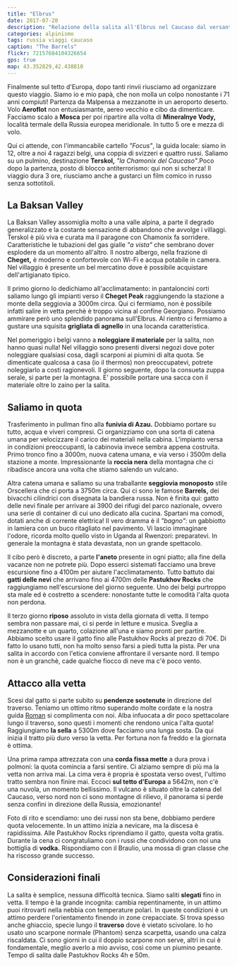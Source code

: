 ```yaml
---
title: "Elbrus"
date: 2017-07-20
description: "Relazione della salita all'Elbrus nel Caucaso dal versante sud per la via normale dagli impianti di Azau (Terskol)"
categories: alpinismo
tags: russia viaggi caucaso
caption: "The Barrels"
flickr: 72157684104326654
gps: true
map: 43.352829,42.438810
---
```


Finalmente sul tetto d'Europa, dopo tanti rinvii riusciamo ad organizzare questo viaggio. Siamo io e mio papà, che non molla un colpo nonostante i 71 anni compiuti! Partenza da Malpensa a mezzanotte in un aeroporto deserto. Volo **Aeroflot** non entusiasmante, aereo vecchio e cibo da dimenticare. Facciamo scalo a **Mosca** per poi ripartire alla volta di **Mineralnye Vody,** località termale della Russia europea meridionale. In tutto 5 ore e mezza di volo.

Qui ci attende, con l'immancabile cartello *"Focus"*, la guida locale: siamo in 12, oltre a noi 4 ragazzi belgi, una coppia di svizzeri e quattro russi. Saliamo su un pulmino, destinazione **Terskol,** *"la Chamonix del Caucaso"*.Poco dopo la partenza, posto di blocco antiterrorismo: qui non si scherza! Il viaggio dura 3 ore, riusciamo anche a gustarci un film comico in russo senza sottotitoli.

## La Baksan Valley

La Baksan Valley assomiglia molto a una valle alpina, a parte il degrado generalizzato e la costante sensazione di abbandono che avvolge i villaggi. Terskol è più viva e curata ma il paragone con Chamonix fa sorridere. Caratteristiche le tubazioni del gas gialle *"a vista"* che sembrano dover esplodere da un momento all'altro. Il nostro albergo, nella frazione di **Cheget,** è moderno e confortevole con Wi-Fi e acqua potabile in camera. Nel villaggio è presente un bel mercatino dove è possibile acquistare dell'artigianato tipico.

Il primo giorno lo dedichiamo all'acclimatamento: in pantaloncini corti saliamo lungo gli impianti verso il **Cheget Peak** raggiungendo la stazione a monte della seggiovia a 3000m circa. Qui ci fermiamo, non è possibile infatti salire in vetta perchè è troppo vicina al confine Georgiano. Possiamo ammirare però uno splendido panorama sull'Elbrus. Al rientro ci fermiamo a gustare una squisita **grigliata di agnello** in una locanda caratteristica. 

Nel pomeriggio i belgi vanno a **noleggiare il materiale** per la salita, non hanno quasi nulla! Nel villaggio sono presenti diversi negozi dove poter noleggiare qualsiasi cosa, dagli scarponi ai piumini di alta quota. Se dimenticate qualcosa a casa (io il thermos) non preoccupatevi, potrete noleggiarlo a costi ragionevoli. Il giorno seguente, dopo la consueta zuppa serale, si parte per la montagna. E' possibile portare una sacca con il materiale oltre lo zaino per la salita. 

## Saliamo in quota

Trasferimento in pullman fino alla **funivia di Azau.** Dobbiamo portare su tutto, acqua e viveri compresi. Ci organizziamo con una sorta di catena umana per velocizzare il carico dei materiali nella cabina. L'impianto versa in condizioni preoccupanti, la cabinovia invece sembra appena costruita. Primo tronco fino a 3000m, nuova catena umana, e via verso i 3500m della stazione a monte. Impressionante la **roccia nera** della montagna che ci ribadisce ancora una volta che stiamo salendo un vulcano.

Altra catena umana e saliamo su una traballante **seggiovia monoposto** stile Orscellera che ci porta a 3750m circa. Qui ci sono le famose **Barrels,** dei bivacchi cilindrici con disegnata la bandiera russa. Non è finita qui: gatto delle nevi finale per arrivare ai 3900 dei rifugi del parco nazionale, ovvero una serie di container di cui uno dedicato alla cucina. Spartani ma comodi, dotati anche di corrente elettrica! Il vero dramma è il *"bagno":* un gabbiotto in lamiera con un buco ritagliato nel pavimento. Vi lascio immaginare l'odore, ricorda molto quello visto in Uganda al Rwenzori: preparatevi. In generale la montagna è stata devastata, non un grande spettacolo.

Il cibo però è discreto, a parte **l'aneto** presente in ogni piatto; alla fine della vacanze non ne potrete più. Dopo esserci sistemati facciamo una breve escursione fino a 4100m per aiutare l'acclimatamento. Tutto battuto dai **gatti delle nevi** che arrivano fino ai 4700m delle **Pastukhov Rocks** che raggiungiamo nell'escursione del giorno seguente. Uno dei belgi purtroppo sta male ed è costretto a scendere: nonostante tutte le comodità l'alta quota non perdona.

Il terzo giorno **riposo** assoluto in vista della giornata di vetta. Il tempo sembra non passare mai, ci si perde in letture e musica. Sveglia a mezzanotte e un quarto, colazione all'una e siamo pronti per partire. Abbiamo scelto usare il gatto fino alle Pastukhov Rocks al prezzo di 70€. Di fatto lo usano tutti, non ha molto senso farsi a piedi tutta la pista. Per una salita in accordo con l'etica conviene affrontare il versante nord. Il tempo non è un granchè, cade qualche fiocco di neve ma c'è poco vento.

## Attacco alla vetta

Scesi dal gatto si parte subito su **pendenze sostenute** in direzione del traverso. Teniamo un ottimo ritmo superando molte cordate e la nostra guida <a href="https://www.facebook.com/yarygin.roman" title="Roman Yarygin guida dell'Elbrus">Roman</a> si complimenta con noi. Alba infuocata a dir poco spettacolare lungo il traverso, sono questi i momenti che rendono unica l'alta quota! Raggiungiamo **la sella** a 5300m dove facciamo una lunga sosta. Da qui inizia il tratto più duro verso la vetta. Per fortuna non fa freddo e la giornata è ottima.

Una prima rampa attrezzata con una **corda fissa mette** a dura prova i polmoni: la quota comincia a farsi sentire. Ci alziamo sempre di più ma la vetta non arriva mai. La cima vera è propria è spostata verso ovest, l'ultimo tratto sembra non finire mai. Eccoci **sul tetto d'Europa** a 5642m, non c'è una nuvola, un momento bellissimo. Il vulcano è situato oltre la catena del Caucaso, verso nord non ci sono montagne di rilievo, il panorama si perde senza confini in direzione della Russia, emozionante!

Foto di rito e scendiamo: uno dei russi non sta bene, dobbiamo perdere quota velocemente. In un attimo inizia a nevicare, ma la discesa è rapidissima. Alle Pastukhov Rocks riprendiamo il gatto, questa volta gratis. Durante la cena ci congratuliamo con i russi che condividono con noi una bottiglia di **vodka.** Rispondiamo con il Braulio, una mossa di gran classe che ha riscosso grande successo. 

## Considerazioni finali

La salita è semplice, nessuna difficoltà tecnica. Siamo saliti **slegati** fino in vetta. Il tempo è la grande incognita: cambia repentinamente, in un attimo puoi ritrovarti nella nebbia con temperature polari. In queste condizioni è un attimo perdere l'orientamento finendo in zone crepacciate. Si trova spesso anche ghiaccio, specie lungo il **traverso** dove è vietato scivolare. Io ho usato uno scarpone normale (Phantom) senza scarpetta, usando una calza riscaldata. Ci sono giorni in cui il doppio scarpone non serve, altri in cui è fondamentale, meglio averlo a mio avviso, così come un piumino pesante. Tempo di salita dalle Pastukhov Rocks 4h e 50m. 





